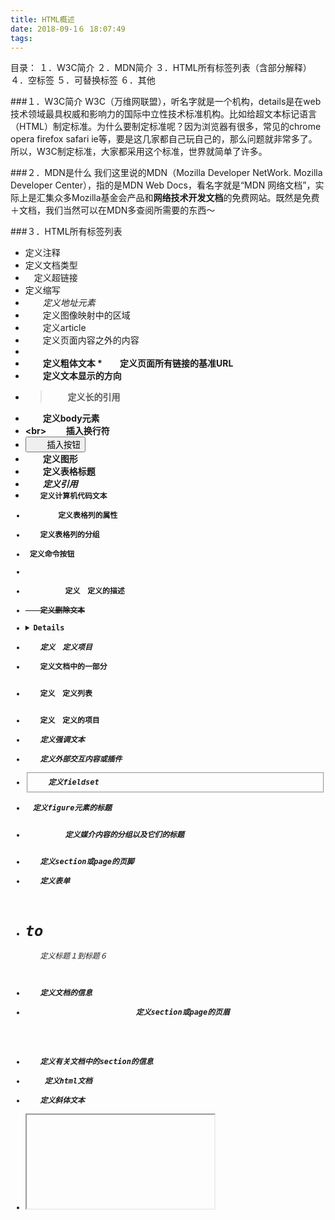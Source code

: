 ```yaml
---
title: HTML概述
date: 2018-09-1６ 18:07:49
tags:
---
```

目录：
１．W3C简介
２．MDN简介
３．HTML所有标签列表（含部分解释）
４．空标签
５．可替换标签
６．其他

###１．W3C简介
W3C（万维网联盟），听名字就是一个机构，details是在web技术领域最具权威和影响力的国际中立性技术标准机构。比如给超文本标记语言（HTML）制定标准。为什么要制定标准呢？因为浏览器有很多，常见的chrome opera firefox safari ie等，要是这几家都自己玩自己的，那么问题就非常多了。所以，W3C制定标准，大家都采用这个标准，世界就简单了许多。

###２．MDN是什么
我们这里说的MDN（Mozilla Developer NetWork. Mozilla Developer Center），指的是MDN Web Docs，看名字就是“MDN 网络文档”，实际上是汇集众多Mozilla基金会产品和**网络技术开发文档**的免费网站。既然是免费＋文档，我们当然可以在MDN多查阅所需要的东西～

###３．HTML所有标签列表
* <!--..-->    定义注释
* <!DOCTYPE>    定义文档类型
* <a>　定义超链接
* <abbr>  定义缩写
* <address>　　定义地址元素
* <area>　　定义图像映射中的区域
* <article>　　定义article
* <aside>　　定义页面内容之外的内容
* <audio>　　定义声音内容
* <b>　　定义粗体文本
*<base>　　定义页面所有链接的基准URL
* <bdo> 　　定义文本显示的方向
* <blockquote>　　定义长的引用
* <body>　　定义body元素
* \<br\> 　　插入换行符
* <button>　　插入按钮
* <canvas>　　定义图形
* <caption>　　定义表格标题
* <cite>　　定义引用
* <code>　　定义计算机代码文本
* <col>    　　定义表格列的属性
* <colgroup>　　定义表格列的分组
* <command>  定义命令按钮
* <datalist>　　定义下拉列表
* <dd>　　定义　定义的描述
* <del>　　定义删除文本
* <details>　　定义元素的细节
* <dfn>　　定义　定义项目
* <div>　　定义文档中的一部分
* <dl>　　定义　定义列表
* <dt>　　定义　定义的项目
* <em>　　定义强调文本
* <embed>　　定义外部交互内容或插件
* <fieldset>　　定义fieldset
* <figcaption>　定义figure元素的标题
* <figure>　　定义媒介内容的分组以及它们的标题
* <footer>　　定义section或page的页脚
* <form>　　定义表单
* <h1>to<h6>　　定义标题１到标题６
* <head>　　定义文档的信息
* <header>　　定义section或page的页眉
* <hgroup>　　定义有关文档中的section的信息
* <html> 　　定义html文档
* <i>　　定义斜体文本
* <iframe>　　定义行内的子窗口
* <img>　　定义图像
* <input>　　定义输入
* <ins> 　　定义插入文本
*<keygen>　　定义生成密钥
* <kdb>　　定义键盘内容
* <lable>　定义表单控件的标注
* <legend>　　定义fieldset（自定义字段）的标题
* <li> 　　定义列表的项目
* <link>　　定义资源引用
* <map>　　定义图像的映射
* <mark>　　定义有记号的文本
* <menu>　　定义菜单列表
* <meta>　　定义元信息
* <meter>　　定义预定义范围内的度量
* <nav>　　定义导航链接
* <noscript>　　定义noscript部分
* <object>　　定义嵌入对象
* <ol>　　定义有序列表
* <optgrounp>　　定义选项组
* <option>　　定义下拉列表中的选项
* <output>　　定义输出的一些类型
* <p>　　定义段落
* <param>　　为对象定义参数
* <pre>　　定义预格式化文本
* <progress>　　定义任何类型的任务进度
* <q>  　　定义短的引用
* <rp>　　定义若浏览器不支持ruby元素显示的内容
* <rt>　　定义ruby注释的解释
* <ruby>　　定义ruby注释
* <samp>　　定义样本计算机代码
* <script>　　定义脚本
* <section>　定义section
* <select>　　定义可选列表
* <small>　　定义小号文本
* <source>　　定义媒介源
* <span>　　定义文档中的section
* <strong>　　定义强调文本
* <style>　　定义样式定义
* \<sub\>　　定义下标文本
* <summary>　　定义details（细节）元素的标题
* \<sup\>　　定义上标文本

###４.空元素
一个空元素可能是HTML，SVG，MathML里的一个不可能存在子节点的元素
*MathML元素，是数学标记语言，用来书写数学符号和公示的标记语言，对应的标签是<math>...</math>*
在HTML中，通常在一个空元素上使用闭合标签是无效的,
    
    <input type="text"></input>　闭合标签是无效的HTML
有以下空元素：<area> <base> \<br> <col> <colgroup> <command> <embed> \<hr> <img> <input> <keygen> <link> <meta> <param> <source> <track> <wrb>

###５．可替换元素（很不熟悉，见下一篇博客）
###６．其他（不太熟悉或者遗忘的）

* 制作电子邮件的链接：<a href="mailto:xxx@yyy">
* 在新窗口打开链接：<a href="url" target="_blank">
* 单元格内容左对齐：<td align="left">
* input的type属性:button\checkbox\file\hidden\image\password\radio\reset\submit\text
* 下拉列表：<select> ；文本区：<textarea>
*<colgroup>标签补充：用于对表格中的列进行组合，以便进行格式化，可以向整个列应用样式。只能在<table>元素之内，而且在任何一个<caption>（说明）元素之后，在<thead> <tbody> <tfoot> <tr>元素之前使用。若要在某列定义不同的属性，使用<col>。示例如下：
![image.png](https://upload-images.jianshu.io/upload_images/7513933-c889b05ff4b775d5.png?imageMogr2/auto-orient/strip%7CimageView2/2/w/1240)
结果如下：

![image.png](https://upload-images.jianshu.io/upload_images/7513933-3de618cb9bb59078.png?imageMogr2/auto-orient/strip%7CimageView2/2/w/1240)

- - - 
占坑～